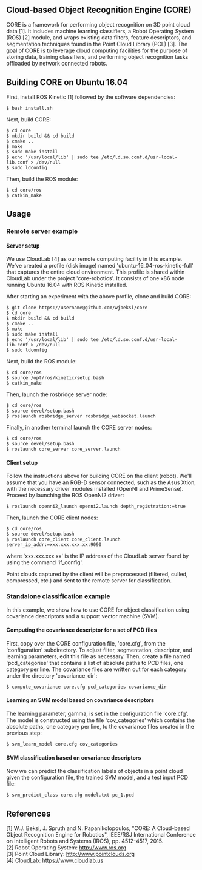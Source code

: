 ## Cloud-based Object Recognition Engine (CORE)

CORE is a framework for performing object recognition on 3D point cloud data 
[1]. It includes machine learning classifiers, a Robot Operating System (ROS) 
[2] module, and wraps existing data filters, feature descriptors, and 
segmentation techniques found in the Point Cloud Library (PCL) [3]. The goal of 
CORE is to leverage cloud computing facilities for the purpose of storing data, 
training classifiers, and performing object recognition tasks offloaded by 
network connected robots.

## Building CORE on Ubuntu 16.04

First, install ROS Kinetic [1] followed by the software dependencies:                                                                                                        

    $ bash install.sh 

Next, build CORE:

    $ cd core  
    $ mkdir build && cd build  
    $ cmake ..  
    $ make  
    $ sudo make install  
    $ echo '/usr/local/lib' | sudo tee /etc/ld.so.conf.d/usr-local-lib.conf > /dev/null  
    $ sudo ldconfig  

Then, build the ROS module:

    $ cd core/ros  
    $ catkin_make

## Usage 

### Remote server example

#### Server setup 

We use CloudLab [4] as our remote computing facility in this example. We've
created a profile (disk image) named 'ubuntu-16\_04-ros-kinetic-full' that 
captures the entire cloud environment. This profile is shared within CloudLab 
under the project 'core-robotics'. It consists of one x86 node running Ubuntu 
16.04 with ROS Kinetic installed.

After starting an experiment with the above profile, clone and build CORE:

    $ git clone https://username@github.com/wjbeksi/core  
    $ cd core  
    $ mkdir build && cd build  
    $ cmake ..  
    $ make  
    $ sudo make install  
    $ echo '/usr/local/lib' | sudo tee /etc/ld.so.conf.d/usr-local-lib.conf > /dev/null  
    $ sudo ldconfig  

Next, build the ROS module:

    $ cd core/ros  
    $ source /opt/ros/kinetic/setup.bash  
    $ catkin_make  

Then, launch the rosbridge server node:

    $ cd core/ros   
    $ source devel/setup.bash   
    $ roslaunch rosbridge_server rosbridge_websocket.launch  

Finally, in another terminal launch the CORE server nodes:

    $ cd core/ros   
    $ source devel/setup.bash   
    $ roslaunch core_server core_server.launch  

#### Client setup 

Follow the instructions above for building CORE on the client (robot). We'll
assume that you have an RGB-D sensor connected, such as the Asus Xtion, with the
necessary driver modules installed (OpenNI and PrimeSense). Proceed by launching
the ROS OpenNI2 driver:

    $ roslaunch openni2_launch openni2.launch depth_registration:=true 

Then, launch the CORE client nodes: 

    $ cd core/ros   
    $ source devel/setup.bash   
    $ roslaunch core_client core_client.launch server_ip_addr:=xxx.xxx.xxx.xx:9090

where 'xxx.xxx.xxx.xx' is the IP address of the CloudLab server found by using
the command 'if\_config'.

Point clouds captured by the client will be preprocessed (filtered, culled, 
compressed, etc.) and sent to the remote server for classification.

### Standalone classification example

In this example, we show how to use CORE for object classification using
covariance descriptors and a support vector machine (SVM).

#### Computing the covariance descriptor for a set of PCD files

First, copy over the CORE configuration file, 'core.cfg', from the 
'configuration' subdirectory. To adjust filter, segmentation, descriptor, and 
learning parameters, edit this file as necessary. Then, create a file named 
'pcd\_categories' that contains a list of absolute paths to PCD files, one 
category per line. The covariance files are written out for each category under 
the directory 'covariance\_dir':

    $ compute_covariance core.cfg pcd_categories covariance_dir  

#### Learning an SVM model based on covariance descriptors

The learning parameter, gamma, is set in the configuration file 'core.cfg'. The
model is constructed using the file 'cov\_categories' which contains the
absolute paths, one category per line, to the covariance files created in the
previous step:

    $ svm_learn_model core.cfg cov_categories  

#### SVM classification based on covariance descriptors

Now we can predict the classification labels of objects in a point cloud given 
the configuration file, the trained SVM model, and a test input PCD file:

    $ svm_predict_class core.cfg model.txt pc_1.pcd 

## References

[1] W.J. Beksi, J. Spruth and N. Papanikolopoulos, "CORE: A Cloud-based Object Recognition Engine for Robotics", IEEE/RSJ International Conference on Intelligent Robots and Systems (IROS), pp. 4512-4517, 2015.  
[2] Robot Operating System: http://www.ros.org  
[3] Point Cloud Library: http://www.pointclouds.org  
[4] CloudLab: https://www.cloudlab.us
